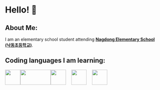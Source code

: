 # Hello! 👋

## About Me:
I am an elementary school student attending <b><a href="https://www.google.com/maps/place/%EB%82%99%EB%8F%99%EC%B4%88%EB%93%B1%ED%95%99%EA%B5%90/data=!3m1!4b1!4m6!3m5!1s0x3568c26224511de5:0xf8fb64199b4bc8c5!8m2!3d35.1055821!4d128.9724432!16s%2Fg%2F11b6th98zp">Nagdong Elementary School (낙동초등학교)</a></b>.

## Coding languages I am learning:
<img src="https://cdn.icon-icons.com/icons2/112/PNG/512/python_18894.png" width="50" height="50"><img src="https://heropy.blog/css/images/vendor_icons/html5.png" width="100" height="50"><img src="https://guide.disnake.dev/public/disnake-logo.png" width="50" height="50">  　<img src="https://discord.js.org/static/djs_logo.png" width="50" height="50">  　<img src="https://blog.kakaocdn.net/dn/rB2ud/btqUvDjl6Cp/mAKcKGMTmwFuAAKMtrmg10/img.png" width="50" height="50">
